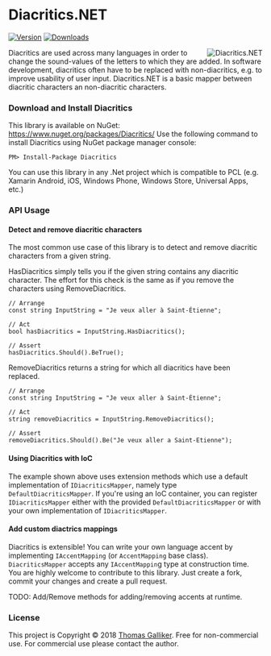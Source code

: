 # Diacritics.NET
[![Version](https://img.shields.io/nuget/v/Diacritics.svg)](https://www.nuget.org/packages/Diacritics)  [![Downloads](https://img.shields.io/nuget/dt/Diacritics.svg)](https://www.nuget.org/packages/Diacritics)

<img src="https://raw.githubusercontent.com/thomasgalliker/Diacritics.NET/master/logo.png" alt="Diacritics.NET" align="right">
Diacritics are used across many languages in order to change the sound-values of the letters to which they are added.
In software development, diacritics often have to be replaced with non-diacritics, e.g. to improve usability of user input.
Diacritics.NET is a basic mapper between diacritic characters an non-diacritic characters.

### Download and Install Diacritics
This library is available on NuGet: https://www.nuget.org/packages/Diacritics/
Use the following command to install Diacritics using NuGet package manager console:

    PM> Install-Package Diacritics

You can use this library in any .Net project which is compatible to PCL (e.g. Xamarin Android, iOS, Windows Phone, Windows Store, Universal Apps, etc.)

### API Usage
#### Detect and remove diacritic characters
The most common use case of this library is to detect and remove diacritic characters from a given string.

HasDiacritics simply tells you if the given string contains any diacritic character. The effort for this check is the same as if you remove the characters using RemoveDiacritics.

```
// Arrange
const string InputString = "Je veux aller à Saint-Étienne";

// Act
bool hasDiacritics = InputString.HasDiacritics();

// Assert
hasDiacritics.Should().BeTrue();
```

RemoveDiacritics returns a string for which all diacritics have been replaced.
```
// Arrange
const string InputString = "Je veux aller à Saint-Étienne";

// Act
string removeDiacritics = InputString.RemoveDiacritics();

// Assert
removeDiacritics.Should().Be("Je veux aller a Saint-Etienne");
```
#### Using Diacritics with IoC
The example shown above uses extension methods which use a default implementation of ```IDiacriticsMapper```, namely type ```DefaultDiacriticsMapper```. If you're using an IoC container, you can register ```IDiacriticsMapper``` either with the provided ```DefaultDiacriticsMapper``` or with your own implementation of ```IDiacriticsMapper```.

#### Add custom diactrics mappings
Diacritics is extensible! You can write your own language accent by implementing ```IAccentMapping``` (or ```AccentMapping``` base class). ```DiacriticsMapper``` accepts any ```IAccentMappin```g type at construction time.
You are highly welcome to contribute to this library. Just create a fork, commit your changes and create a pull request.

TODO: Add/Remove methods for adding/removing accents at runtime.

### License
This project is Copyright &copy; 2018 [Thomas Galliker](https://ch.linkedin.com/in/thomasgalliker). Free for non-commercial use. For commercial use please contact the author.
